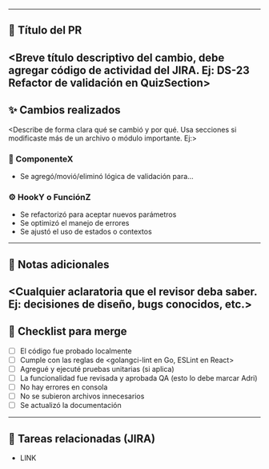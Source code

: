 ---- 
## :test_tube: Título del PR
<Breve título descriptivo del cambio, debe agregar código de actividad del JIRA. Ej: DS-23 Refactor de validación en QuizSection>
---
## :sparkles: Cambios realizados
<Describe de forma clara qué se cambió y por qué. Usa secciones si modificaste más de un archivo o módulo importante. Ej:>
### :pushpin: ComponenteX
- Se agregó/movió/eliminó lógica de validación para...
### :gear: HookY o FunciónZ
- Se refactorizó para aceptar nuevos parámetros
- Se optimizó el manejo de errores
- Se ajustó el uso de estados o contextos
---
## :memo: Notas adicionales 
<Cualquier aclaratoria que el revisor deba saber. Ej: decisiones de diseño, bugs conocidos, etc.>
---
## :rotating_light: Checklist para merge 
- [ ] El código fue probado localmente
- [ ] Cumple con las reglas de <golangci-lint en Go, ESLint en React>
- [ ] Agregué y ejecuté pruebas unitarias (si aplica)
- [ ] La funcionalidad fue revisada y aprobada QA (esto lo debe marcar Adri)
- [ ] No hay errores en consola
- [ ] No se subieron archivos innecesarios
- [ ] Se actualizó la documentación
---
## :link: Tareas relacionadas (JIRA) 
- LINK
